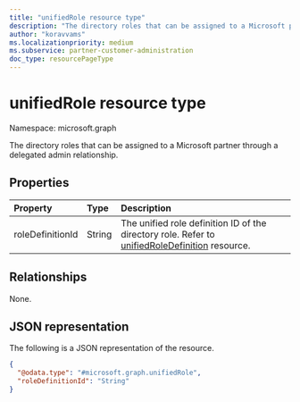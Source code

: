 ```yaml
---
title: "unifiedRole resource type"
description: "The directory roles that can be assigned to a Microsoft partner through a delegated admin relationship."
author: "koravvams"
ms.localizationpriority: medium
ms.subservice: partner-customer-administration
doc_type: resourcePageType
---
```


# unifiedRole resource type
Namespace: microsoft.graph

The directory roles that can be assigned to a Microsoft partner through a delegated admin relationship.

## Properties
|Property|Type|Description|
|:---|:---|:---|
|roleDefinitionId|String|The unified role definition ID of the directory role. Refer to [unifiedRoleDefinition](../resources/unifiedRoleDefinition.md) resource.|

## Relationships
None.

## JSON representation
The following is a JSON representation of the resource.
<!-- {
  "blockType": "resource",
  "@odata.type": "microsoft.graph.unifiedRole"
}
-->
``` json
{
  "@odata.type": "#microsoft.graph.unifiedRole",
  "roleDefinitionId": "String"
}
```

